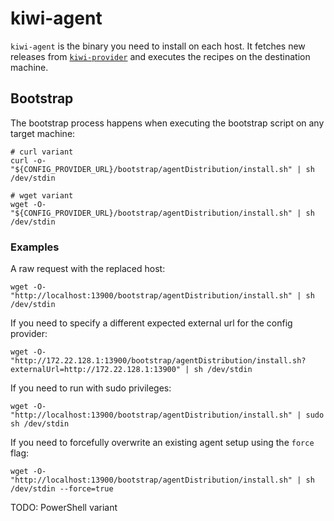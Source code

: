 # kiwi-agent

`kiwi-agent` is the binary you need to install on each host. It fetches new releases
from [`kiwi-provider`](./kiwi-provider.md) and executes the recipes on the destination machine.

## Bootstrap

The bootstrap process happens when executing the bootstrap script on any target machine:

```
# curl variant
curl -o- "${CONFIG_PROVIDER_URL}/bootstrap/agentDistribution/install.sh" | sh /dev/stdin

# wget variant
wget -O- "${CONFIG_PROVIDER_URL}/bootstrap/agentDistribution/install.sh" | sh /dev/stdin
```

### Examples

A raw request with the replaced host:

```
wget -O- "http://localhost:13900/bootstrap/agentDistribution/install.sh" | sh /dev/stdin
```

If you need to specify a different expected external url for the config provider:

```
wget -O- "http://172.22.128.1:13900/bootstrap/agentDistribution/install.sh?externalUrl=http://172.22.128.1:13900" | sh /dev/stdin
```

If you need to run with sudo privileges:

```
wget -O- "http://localhost:13900/bootstrap/agentDistribution/install.sh" | sudo sh /dev/stdin
```

If you need to forcefully overwrite an existing agent setup using the `force` flag:

```
wget -O- "http://localhost:13900/bootstrap/agentDistribution/install.sh" | sh /dev/stdin --force=true
```

TODO: PowerShell variant
